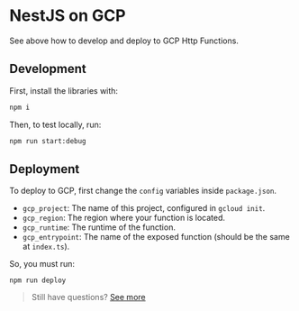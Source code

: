 # NestJS on GCP

See above how to develop and deploy to GCP Http Functions.

## Development

First, install the libraries with:

```bash
npm i
```

Then, to test locally, run:

```bash
npm run start:debug
```

## Deployment

To deploy to GCP, first change the `config` variables inside `package.json`.

- `gcp_project`: The name of this project, configured in `gcloud init`.
- `gcp_region`: The region where your function is located.
- `gcp_runtime`: The runtime of the function.
- `gcp_entrypoint`: The name of the exposed function (should be the same at `index.ts`).

So, you must run:

```
npm run deploy
```

> Still have questions? [See more](https://cloud.google.com/functions/docs/console-quickstart)
